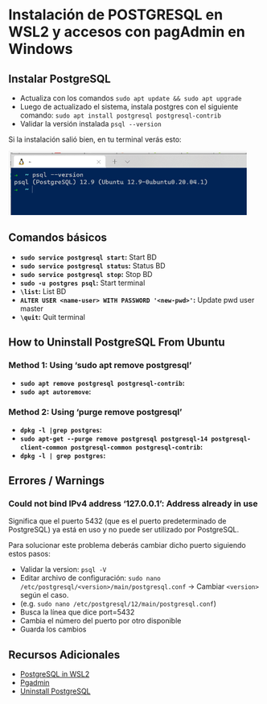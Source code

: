 # Instalación de POSTGRESQL en WSL2 y accesos con pagAdmin en Windows

## Instalar PostgreSQL
- Actualiza con los comandos `sudo apt update && sudo apt upgrade`
- Luego de actualizado el sistema, instala postgres con el siguiente comando: `sudo apt install postgresql postgresql-contrib`
- Validar la versión instalada `psql --version`

Si la instalación salió bien, en tu terminal verás esto:

![V PostgreSQL](/postgresql/imgs/v-postgresql.png)


## Comandos básicos
- **`sudo service postgresql start`:** Start BD
- **`sudo service postgresql status`:** Status BD
- **`sudo service postgresql stop`:** Stop BD
- **`sudo -u postgres psql`:** Start terminal
- **`\list`:** List BD
- **`ALTER USER <name-user> WITH PASSWORD '<new-pwd>'`:** Update pwd user master
- **`\quit`:** Quit terminal


## How to Uninstall PostgreSQL From Ubuntu

### Method 1: Using ‘sudo apt remove postgresql’

- **`sudo apt remove postgresql postgresql-contrib`:**
- **`sudo apt autoremove`:**

### Method 2: Using ‘purge remove postgresql’
- **`dpkg -l |grep postgres`:**
- **`sudo apt-get --purge remove postgresql postgresql-14 postgresql-client-common postgresql-common postgresql-contrib`:**
- **`dpkg -l | grep postgres`:**

## Errores / Warnings

### Could not bind IPv4 address ‘127.0.0.1’: Address already in use
Significa que el puerto 5432 (que es el puerto predeterminado de PostgreSQL) ya está en uso y no puede ser utilizado por PostgreSQL. 

Para solucionar este problema deberás cambiar dicho puerto siguiendo estos pasos:
- Validar la version: `psql -V`
- Editar archivo de configuración: `sudo nano /etc/postgresql/<version>/main/postgresql.conf` -> Cambiar `<version>` según el caso.
- (e.g. `sudo nano /etc/postgresql/12/main/postgresql.conf`)
- Busca la línea que dice port=5432
- Cambia el número del puerto por otro disponible
- Guarda los cambios


## Recursos Adicionales
- [PostgreSQL in WSL2](https://platzi.com/tutoriales/1480-postgresql/12864-instalacion-de-postgresql-en-wsl2-y-accesos-con-pagadmin-en-windows/)
- [Pgadmin](https://www.pgadmin.org/download/pgadmin-4-windows/)
- [Uninstall PostgreSQL](https://www.commandprompt.com/education/how-to-uninstall-postgresql-from-ubuntu/)
